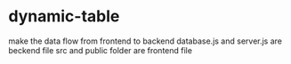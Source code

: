 # dynamic-table
make the data flow from frontend to backend
database.js and server.js are beckend file
src and public folder are frontend file
